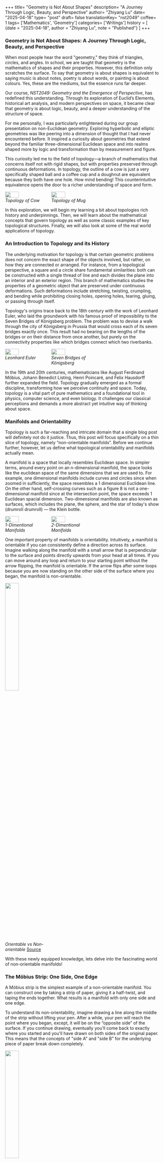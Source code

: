 +++
title= "Geometry is Not About Shapes"
description= "A Journey Through Logic, Beauty, and Perspective"
author= "Zhiyang Lu"
date= "2025-04-18"
type= "post"
draft= false
translationKey= "nst2049"
coffee= 1
tags= ['Mathematics', 'Geometry']
categories= ['Writings']
history = [
  {date = "2025-04-18", author = "Zhiyang Lu", note = "Published"}
]
+++

### **Geometry is Not About Shapes: A Journey Through Logic, Beauty, and Perspective**

When most people hear the word "geometry," they think of triangles, circles, and angles. In school, we are taught that geometry is the mathematics of shapes and their properties. However, this definition only scratches the surface. To say that geometry is about shapes is equivalent to saying music is about notes, poetry is about words, or painting is about colours. Yes, these are the mediums, but the essence runs far deeper.

Our course, *NST2049: Geometry and the Emergence of Perspective*, has redefined this understanding. Through its exploration of Euclid’s Elements, historical art analysis, and modern perspectives on space, it became clear that geometry is about logic, beauty, and a deeper understanding of the structure of space.

For me personally, I was particularly enlightened during our group presentation on non-Euclidean geometry. Exploring hyperbolic and elliptic geometries was like peering into a dimension of thought that I had never encountered before. It inspired a curiosity about geometries that extend beyond the familiar three-dimensional Euclidean space and into realms shaped more by logic and transformation than by measurement and figure.

This curiosity led me to the field of topology—a branch of mathematics that concerns itself not with rigid shapes, but with properties preserved through continuous deformations. In topology, the outline of a cow is just a very specifically shaped ball and a coffee cup and a doughnut are equivalent because they both have one hole. How mind bending! This counterintuitive equivalence opens the door to a richer understanding of space and form.

<div style="display: flex;">
  <img src="/nst2049/cow.gif" width="30%">
  <img src="/nst2049/mug.gif" width="30%">
</div>
<div style="display: flex;">
  <div class="caption" style="width:30%;"><i>Topology of Cow</i></div>
  <div class="caption" style="width:30%;"><i>Topology of Mug</i></div>
</div>

In this exploration, we will begin my learning a bit about topologies rich history and underpinnings. Then, we will learn about the mathematical concepts that govern topology as well as some classic examples of key topological structures. Finally, we will also look at some of the real world applications of topology.

### **An Introduction to Topology and its History**
The underlying motivation for topology is that certain geometric problems does not concern the exact shape of the objects involved, but rather, on how they are connected or arranged. For instance, from a topological perspective, a square and a circle share fundamental similarities: both can be constructed with a single thread of line and each divides the plane into an interior and an exterior region. This branch of mathematics studies the properties of a geometric object that are preserved under continuous deformations. Such deformations include stretching, twisting, crumpling, and bending while prohibiting closing holes, opening holes, tearing, gluing, or passing through itself.

Topology's origins trace back to the 18th century with the work of Leonhard Euler, who laid the groundwork with his famous proof of impossibility to the Seven Bridges of Königsberg problem. The problem was to devise a walk through the city of Königsberg in Prussia that would cross each of its seven bridges exactly once. This result had no bearing on the lengths of the bridges or on their distance from once another, but purely on the connectivity properties like which bridges connect which two riverbanks.

<div style="display: flex;">
  <img src="/nst2049/euler.jpg" width="30%">
  <img src="/nst2049/bridges.png" width="30%">
</div>
<div style="display: flex;">
  <div class="caption" style="width:30%;"><i>Leonhard Euler</i></div>
  <div class="caption" style="width:30%;"><i>Seven Bridges of Königsberg</i></div>
</div>

In the 19th and 20th centuries, mathematicians like August Ferdinand Möbius, Johann Benedict Listing, Henri Poincaré, and Felix Hausdorff further expanded the field. Topology gradually emerged as a formal discipline, transforming how we perceive continuity and space. Today, topology is a vital part of pure mathematics and a foundational tool in physics, computer science, and even biology. It challenges our classical perceptions and demands a more abstract yet intuitive way of thinking about space.

### **Manifolds and Orientability**

Topology is such a far-reaching and intricate domain that a single blog post will definitely not do it justice. Thus, this post will focus specifically on a thin slice of topology, namely “non-orientable manifolds”. Before we continue further, however, let us define what topological orientability and manifolds actually mean.

A manifold is a space that locally resembles Euclidean space. In simpler terms, around every point on an n-dimensional manifold, the space looks like the euclidean space of the same dimensions that we are used to. For example, one dimensional manifolds include curves and circles since when zoomed in sufficiently, the space resembles a 1 dimensional Euclidean line. On the other hand, self-crossing curves such as a figure 8 is not a one-dimensional manifold since at the intersection point, the space exceeds 1 Euclidean spacial dimension. Two-dimensional manifolds are also known as surfaces, which includes the plane, the sphere, and the star of today's show (drumroll drumroll) — the Klein bottle.

<div style="display: flex;">
  <img src="/nst2049/1dmanifolds.png" width="30%">
  <img src="/nst2049/2dmanifolds.png" width="30%">
</div>
<div style="display: flex;">
  <div class="caption" style="width:30%;"><i>1-Dimentional Manifolds</i></div>
  <div class="caption" style="width:30%;"><i>2-Dimentional Manifolds</i></div>
</div>

One important property of manifolds is orientability. Intuitively, a manifold is orientable if you can consistently define a direction across its surface. Imagine walking along the manifold with a small arrow that is perpendicular to the surface and points directly upwards from your head at all times. If you can move around any loop and return to your starting point without the arrow flipping, the manifold is orientable. If the arrow flips after some loops because you are now standing on the other side of the surface where you began, the manifold is non-orientable.

<div>
  <img src="/nst2049/orientability.gif" width="30%">
  <div class="caption" style="width:30%;"><i>Orientable vs Non-orientable</i> <a href="https://kpknudson.com/blog/2015/3/21/mbius-metaphor" target="_blank">Source</a></div>
</div>

With these newly equipped knowledge, lets delve into the fascinating world of non-orientable manifolds!

### **The Möbius Strip: One Side, One Edge**
A Möbius strip is the simplest example of a non-orientable manifold. You can construct one by taking a strip of paper, giving it a half-twist, and taping the ends together. What results is a manifold with only one side and one edge.

To understand its non-orientability, imagine drawing a line along the middle of the strip without lifting your pen. After a while, your pen will reach the point where you began, except, it will be on the “opposite side” of the surface. If you continue drawing, eventually you'll come back to exactly where you started and you'll have drawn on both sides of the original paper. This means that the concepts of "side A" and "side B” for the underlying piece of paper break down completely.

<div>
  <img src="/nst2049/mobius.gif" width="30%">
  <div class="caption" style="width:30%;"><i>Möbius strip</i></div>
</div>

The Möbius strip shows us that even something as seemingly simple as "edges" is a topological property, not an inherent truth of physical space.

### **The Klein Bottle: A Seamless Surface Without an Edge**
It is a mathematical fact that if we stitch two shapes along a common edge length, the overall number of edges will decrease. For example, take two squares with the same edge length, the total number of edges when they are separate is 8. After we stitched them together along one of each of their edges, the total number of edges reduces from 8 to 4. Interesting…

<div>
  <img src="/nst2049/edgereduction.png" width="30%">
  <div class="caption" style="width:30%;"><i>Total Edge Count Decreases</i></div>
</div>

Now, let’s go a step further. Just now we’ve established that a Möbius strip only has one edge… then what happens if we stitch two Möbius strip together along their only edge? We get the Klein bottle. This is a more complex non-orientable manifold. It has no more edges, and just like the Möbius strip, has only one surface.

<div style="display: flex;">
  <img src="/nst2049/kleinbottle.png" width="30%">
  <img src="/nst2049/felixklein.jpg" width="30%">
</div>
<div style="display: flex;">
  <div class="caption" style="width:30%;"><i>Klein Bottle</i></div>
  <div class="caption" style="width:30%;"><i>Felix Klein</i></div>
</div>

The Klein bottle was first described by mathematician Felix Klein in 1882. The construction of the Klein bottle is equivalent to taking one end of a cylinder and feeding through itself to connect to the other end from the inside. Here is a neat little animation to help you better visualise this:

<div>
  <img src="/nst2049/kleinbottle.gif" width="30%">
  <div class="caption" style="width:30%;"><i>Constructing a Klein Bottle</i> <a href="https://www.reddit.com/r/mathgifs/comments/25059e/construction_of_a_klein_bottle/" target="_blank">Source</a></div>
</div>

Since the Klein bottle has just one side and no edges, an ant crawling on the bottle can reach any surface (both inside and outside) of the bottle without ever crossing and edge.

<div>
  <img src="/nst2049/ant.gif" width="30%">
  <div class="caption" style="width:30%;"><i>Ant crawling on Klein bottle</i> <a href="https://www.reddit.com/media?url=https%3A%2F%2Fi.redd.it%2Fr5bdnfcifnz81.gif" target="_blank">Source</a></div>
</div>

However, the Klein bottle cannot be embedded in three-dimensional Euclidean space without the strange looking self-intersection. To properly visualise it, we would need four spatial dimensions. It defies our spatial intuition and further reinforces the idea that geometry is more about properties and relations than it is about visualising shapes.

### **The Real-World Relevance of Topology**

So why does any of this matter outside of an academic context? Well, topology actually has a surprising number of real-world applications.

Mathematical Physics: In quantum field theory and general relativity, the topology of space-time can influence the behaviour of particles and the structure of the universe. Concepts like wormholes, topological defects, and string theory are deeply grounded in topological reasoning.

<div>
  <img src="/nst2049/wormhole.png" width="30%">
  <div class="caption" style="width:30%;"><i>Wormhole</i></div>
</div>

Computer Graphics: Modern rendering engines use topological data structures to simulate realistic surfaces and deformable objects. Whether it's creating the twisting folds of a character's clothing or morphing objects in animated films, topology helps ensure that transformations are smooth and logical.

Biology: In molecular biology, the shapes of DNA and protein folding are studied using topological concepts. Understanding knots and links in DNA, for instance, is critical to comprehending how genetic information is stored and transmitted.

<div>
  <img src="/nst2049/DNA.png" width="30%">
  <div class="caption" style="width:30%;"><i>DNA Double Helix</i></div>
</div>

Robotics and AI: Topological data analysis is increasingly used in machine learning and robotics to extract features from high-dimensional data, plan motions, or even understand the shape of data spaces.

### **Conclusion: The Shape of Thinking**

Through this exploration, I hope I have convinced you that geometry is not about shapes in the narrow sense. It is about patterns, structures, and the logic that binds them. It is about understanding how we see, move through, and interpret space. When you see a Möbius strip or hear of a Klein bottle, you're not just encountering a quirky mathematical object. You're witnessing a powerful abstraction of how space can be twisted, turned, and connected in ways that defy ordinary experience. You're seeing geometry at its most imaginative, its most beautiful. And that, perhaps, is the real shape of geometry: not triangles or circles, but ideas that bend the very space in which we think.

<br>

<hr>

## Acknowledgement
I would like to thank my instructor, Professor Francesca Spagnuolo, and my fellow classmates of NST2049 for the amazingly meaningful and insightful discussions. Without whom and which, the completion of this work would not be possible. 

<hr>

## Works Cited
Unless explicitely cited in the caption, all images used in this exploration are either hand-drawn by the author or is licensed under the Creative Commons license.
